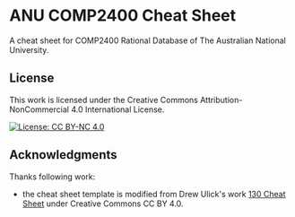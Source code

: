 # ANU COMP2400 Cheat Sheet

A cheat sheet for COMP2400 Rational Database of The Australian National University.

## License

This work is licensed under the Creative Commons Attribution-NonCommercial 4.0 International License.

[![License: CC BY-NC 4.0](https://img.shields.io/badge/License-CC%20BY--NC%204.0-lightgrey.svg)](https://creativecommons.org/licenses/by-nc/4.0/)

## Acknowledgments

Thanks following work:

- the cheat sheet template is modified from Drew Ulick's work [130 Cheat Sheet](https://www.overleaf.com/articles/130-cheat-sheet/ntwtkmpxmgrp) under Creative Commons CC BY 4.0.